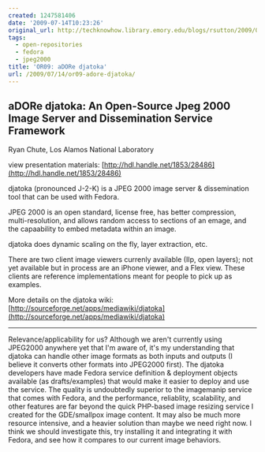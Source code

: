 ```yaml
---
created: 1247581406
date: '2009-07-14T10:23:26'
original_url: http://techknowhow.library.emory.edu/blogs/rsutton/2009/07/14/or09-adore-djatoka
tags:
  - open-repositories
  - fedora
  - jpeg2000
title: 'OR09: aDORe djatoka'
url: /2009/07/14/or09-adore-djatoka/
---
```


## aDORe djatoka: An Open-Source Jpeg 2000 Image Server and Dissemination Service Framework

Ryan Chute, Los Alamos National Laboratory

view presentation materials:  [http://hdl.handle.net/1853/28486](http://hdl.handle.net/1853/28486)

djatoka (pronounced J-2-K) is a JPEG 2000 image server &amp; dissemination tool that can be used with Fedora.

JPEG 2000 is an open standard, license free, has better compression, multi-resolution, and allows random access to sections of an emage, and the capaability to embed metadata within an image.

djatoka does dynamic scaling on the fly, layer extraction, etc.

There are two client image viewers currenly available (IIp, open layers); not yet available but in process are an iPhone viewer, and a Flex view. These clients are reference implementations meant for people to pick up as examples.

More details on the djatoka wiki: [http://sourceforge.net/apps/mediawiki/djatoka](http://sourceforge.net/apps/mediawiki/djatoka)

* * *

Relevance/applicability for us? Although we aren't currently using JPEG2000 anywhere yet that I'm aware of, it's my understanding that djatoka can handle other image formats as both inputs and outputs (I believe it converts other formats into JPEG2000 first). The djatoka developers have made Fedora service definition &amp; deployment objects available (as drafts/examples) that would make it easier to deploy and use the service. The quality is undoubtedly superior to the imagemanip service that comes with Fedora, and the performance, reliablity, scalability, and other features are far beyond the quick PHP-based image resizing service I created for the GDE/smallpox image content. It may also be much more resource intensive, and a heavier solution than maybe we need right now. I think we should investigate this, try installing it and integrating it with Fedora, and see how it compares to our current image behaviors.

